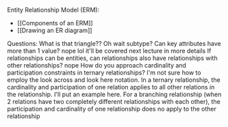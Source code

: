 
Entity Relationship Model (ERM):
- [[Components of an ERM]]
- [[Drawing an ER diagram]]

Questions:
What is that triangle?? Oh wait subtype?
Can key attributes have more than 1 value? nope lol it'll be covered next lecture in more details
If relationships can be entities, can relationships also have relationships with other relationships? nope
How do you approach cardinality and participation constraints in ternary relationships? I'm not sure how to employ the look across and look here notation.
In a ternary relationship, the cardinality and participation of one relation applies to all other relations in the relationship. I'll put an example here.
For a branching relationship (when 2 relations have two completely different relationships with each other), the participation and cardinality of one relationship does no apply to the other relationship